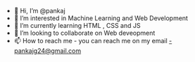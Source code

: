 - 👋 Hi, I’m @pankaj
- 👀 I’m interested in Machine Learning and Web Development
- 🌱 I’m currently learning HTML , CSS and JS
- 💞️ I’m looking to collaborate on Web deveopment
- 📫 How to reach me - you can reach me on my email -pankajg24@gmail.com

<!---
pankajg24/pankajg24 is a ✨ special ✨ repository because its `README.md` (this file) appears on your GitHub profile.
You can click the Preview link to take a look at your changes.
--->
